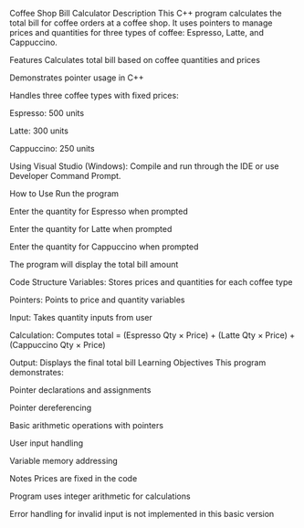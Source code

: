 Coffee Shop Bill Calculator
Description
This C++ program calculates the total bill for coffee orders at a coffee shop. It uses pointers to manage prices and quantities for three types of coffee: Espresso, Latte, and Cappuccino.

Features
Calculates total bill based on coffee quantities and prices

Demonstrates pointer usage in C++

Handles three coffee types with fixed prices:

Espresso: 500 units

Latte: 300 units

Cappuccino: 250 units

Using Visual Studio (Windows):
Compile and run through the IDE or use Developer Command Prompt.

How to Use
Run the program

Enter the quantity for Espresso when prompted

Enter the quantity for Latte when prompted

Enter the quantity for Cappuccino when prompted

The program will display the total bill amount

Code Structure
Variables: Stores prices and quantities for each coffee type

Pointers: Points to price and quantity variables

Input: Takes quantity inputs from user

Calculation: Computes total = (Espresso Qty × Price) + (Latte Qty × Price) + (Cappuccino Qty × Price)

Output: Displays the final total bill
Learning Objectives
This program demonstrates:

Pointer declarations and assignments

Pointer dereferencing

Basic arithmetic operations with pointers

User input handling

Variable memory addressing

Notes
Prices are fixed in the code

Program uses integer arithmetic for calculations

Error handling for invalid input is not implemented in this basic version
